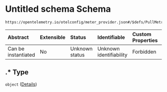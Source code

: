 # Untitled schema Schema

```txt
https://opentelemetry.io/otelconfig/meter_provider.json#/$defs/PullMetricExporter/patternProperties/.*
```



| Abstract            | Extensible | Status         | Identifiable            | Custom Properties | Additional Properties | Access Restrictions | Defined In                                                                     |
| :------------------ | :--------- | :------------- | :---------------------- | :---------------- | :-------------------- | :------------------ | :----------------------------------------------------------------------------- |
| Can be instantiated | No         | Unknown status | Unknown identifiability | Forbidden         | Allowed               | none                | [meter\_provider.json\*](../schema/meter_provider.json "open original schema") |

## .\* Type

`object` ([Details](meter_provider-defs-pullmetricexporter-patternproperties-.md))
